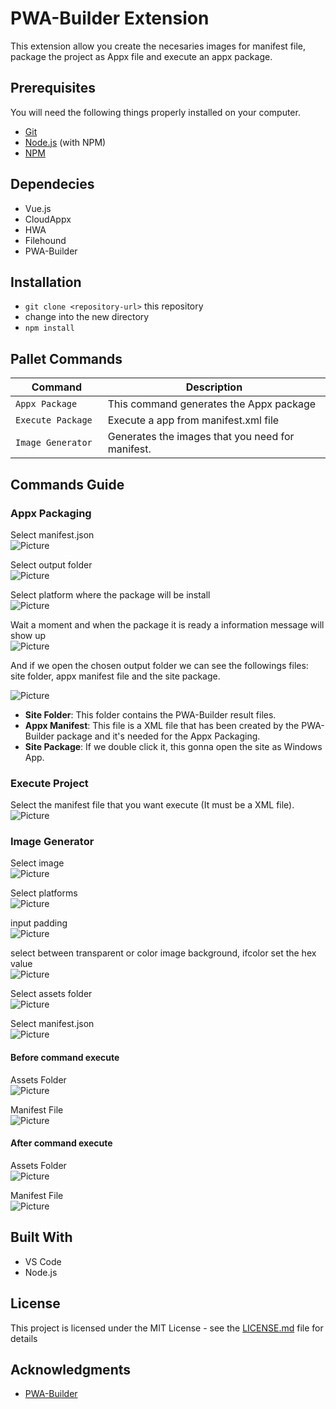 #  PWA-Builder Extension

This extension allow you create the necesaries images for manifest file, package the project as Appx file and execute an appx package.

## Prerequisites

You will need the following things properly installed on your computer.

* [Git](http://git-scm.com/)
* [Node.js](http://nodejs.org/) (with NPM)
* [NPM](http://npmjs.com/)

## Dependecies

* Vue.js
* CloudAppx
* HWA
* Filehound
* PWA-Builder

## Installation

* `git clone <repository-url>` this repository
* change into the new directory
* `npm install`

## Pallet Commands

|  **&nbsp;&nbsp;&nbsp;&nbsp;&nbsp;&nbsp;Command&nbsp;&nbsp;&nbsp;&nbsp;&nbsp;&nbsp;** | **Description** |
| ----------------- | --------------- |
| `Appx Package`     | This command generates the Appx package |
| `Execute Package`     | Execute a app from manifest.xml file |
| `Image Generator`     | Generates the images that you need for manifest.   |

## Commands Guide
### Appx Packaging
Select manifest.json <br>
![Picture](Readme-Files/AppxPackaging-Images/AppxPackaging-Step1.PNG)

Select output folder <br>
![Picture](Readme-Files/AppxPackaging-Images/AppxPackaging-Step2.PNG)

Select platform where the package will be install <br>
![Picture](Readme-Files/AppxPackaging-Images/AppxPackaging-Step3.PNG)

Wait a moment and when the package it is ready a information message will show up <br>
![Picture](Readme-Files/AppxPackaging-Images/AppxPackaging-Step4.PNG)

And if we open the chosen output folder we can see the followings files: site folder, appx manifest file and the site package. <br>

![Picture](Readme-Files/AppxPackaging-Images/AppxPackaging-FilesResult.PNG)

* __Site Folder__: This folder contains the PWA-Builder result files.
* __Appx Manifest__: This file is a XML file that has been created by the PWA-Builder package and it's needed for the Appx Packaging.
* __Site Package__: If we double click it, this gonna open the site as Windows App.

### Execute Project

Select the manifest file that you want execute (It must be a XML file). <br>
![Picture](Readme-Files/ExecuteProject-Images/ExecuteProject-Step1.PNG)

### Image Generator

Select image <br>
![Picture](Readme-Files/ImageGenerator-Images/ImageGenerator-Step1.PNG)

Select platforms <br>
![Picture](Readme-Files/ImageGenerator-Images/ImageGenerator-Step2.PNG)

input padding <br>
![Picture](Readme-Files/ImageGenerator-Images/ImageGenerator-Step3.png)

select between transparent or color image background, ifcolor set the hex value <br>
![Picture](Readme-Files/ImageGenerator-Images/ImageGenerator-Step4.png)

Select assets folder <br>
![Picture](Readme-Files/ImageGenerator-Images/ImageGenerator-Step5.png)

Select manifest.json <br>
![Picture](Readme-Files/ImageGenerator-Images/ImageGenerator-Step6.png)

#### Before command execute 
Assets Folder <br>
![Picture](Readme-Files/ImageGenerator-Images/ImageGenerator-AssetsBefore.png)

Manifest File <br>
![Picture](Readme-Files/ImageGenerator-Images/ImageGenerator-ManifestBefore.png)

#### After command execute 
Assets Folder <br>
![Picture](Readme-Files/ImageGenerator-Images/ImageGenerator-AssetsAfter.png)

Manifest File <br>
![Picture](Readme-Files/ImageGenerator-Images/ImageGenerator-ManifestAfter.png)

## Built With

* VS Code
* Node.js
 

## License

This project is licensed under the MIT License - see the [LICENSE.md](LICENSE.md) file for details

## Acknowledgments

* [PWA-Builder](http://www.pwabuilder.com)
